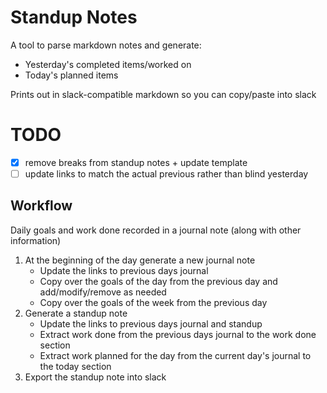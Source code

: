 # Standup Notes

A tool to parse markdown notes and generate:

* Yesterday's completed items/worked on
* Today's planned items

Prints out in slack-compatible markdown so you can copy/paste into slack

# TODO

* [x] remove breaks from standup notes + update template
* [ ] update links to match the actual previous rather than blind yesterday

## Workflow

Daily goals and work done recorded in a journal note (along with other information)

1. At the beginning of the day generate a new journal note
    * Update the links to previous days journal
    * Copy over the goals of the day from the previous day and add/modify/remove as needed
    * Copy over the goals of the week from the previous day
1. Generate a standup note
    * Update the links to previous days journal and standup
    * Extract work done from the previous days journal to the work done section
    * Extract work planned for the day from the current day's journal to the today section
1. Export the standup note into slack

